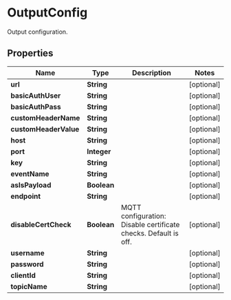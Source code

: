 

# OutputConfig

Output configuration.
## Properties

Name | Type | Description | Notes
------------ | ------------- | ------------- | -------------
**url** | **String** |  |  [optional]
**basicAuthUser** | **String** |  |  [optional]
**basicAuthPass** | **String** |  |  [optional]
**customHeaderName** | **String** |  |  [optional]
**customHeaderValue** | **String** |  |  [optional]
**host** | **String** |  |  [optional]
**port** | **Integer** |  |  [optional]
**key** | **String** |  |  [optional]
**eventName** | **String** |  |  [optional]
**asIsPayload** | **Boolean** |  |  [optional]
**endpoint** | **String** |  |  [optional]
**disableCertCheck** | **Boolean** | MQTT configuration: Disable certificate checks. Default is off. |  [optional]
**username** | **String** |  |  [optional]
**password** | **String** |  |  [optional]
**clientId** | **String** |  |  [optional]
**topicName** | **String** |  |  [optional]



